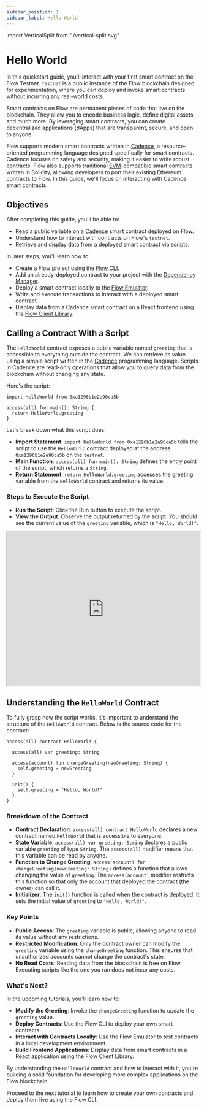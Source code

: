 ```yaml
---
sidebar_position: 1
sidebar_label: Hello World
---
```

import VerticalSplit from "./vertical-split.svg"

# Hello World

In this quickstart guide, you'll interact with your first smart contract on the Flow Testnet. `Testnet` is a public instance of the Flow blockchain designed for experimentation, where you can deploy and invoke smart contracts without incurring any real-world costs.

Smart contracts on Flow are permanent pieces of code that live on the blockchain. They allow you to encode business logic, define digital assets, and much more. By leveraging smart contracts, you can create decentralized applications (dApps) that are transparent, secure, and open to anyone.

Flow supports modern smart contracts written in [Cadence], a resource-oriented programming language designed specifically for smart contracts. Cadence focuses on safety and security, making it easier to write robust contracts. Flow also supports traditional [EVM]-compatible smart contracts written in Solidity, allowing developers to port their existing Ethereum contracts to Flow. In this guide, we'll focus on interacting with Cadence smart contracts.

## Objectives

After completing this guide, you'll be able to:

* Read a public variable on a [Cadence] smart contract deployed on Flow.
* Understand how to interact with contracts on Flow's `testnet`. 
* Retrieve and display data from a deployed smart contract via scripts.

In later steps, you'll learn how to:

* Create a Flow project using the [Flow CLI](../../tools/flow-cli).
* Add an already-deployed contract to your project with the [Dependency Manager](../../tools/flow-cli/dependency-manager.md).
* Deploy a smart contract locally to the [Flow Emulator](../../tools/emulator).
* Write and execute transactions to interact with a deployed smart contract.
* Display data from a Cadence smart contract on a React frontend using the [Flow Client Library](../../tools/clients/fcl-js).


## Calling a Contract With a Script

The `HelloWorld` contract exposes a public variable named `greeting` that is accessible to everything outside the contract. We can retrieve its value using a simple script written in the [Cadence] programming language. Scripts in Cadence are read-only operations that allow you to query data from the blockchain without changing any state.

Here's the script:

```cadence
import HelloWorld from 0xa1296b1e2e90ca5b

access(all) fun main(): String {
  return HelloWorld.greeting
}
```

Let's break down what this script does:

- **Import Statement**: `import HelloWorld from 0xa1296b1e2e90ca5b` tells the script to use the `HelloWorld` contract deployed at the address `0xa1296b1e2e90ca5b` on the `testnet`.
- **Main Function**: `access(all) fun main(): String` defines the entry point of the script, which returns a `String`.
- **Return Statement**: `return HelloWorld.greeting` accesses the greeting variable from the `HelloWorld` contract and returns its value.

### Steps to Execute the Script

- **Run the Script**: Click the Run button to execute the script.
- **View the Output**: Observe the output returned by the script. You should see the current value of the `greeting` variable, which is `"Hello, World!"`.

<iframe sandbox className="flow-runner-iframe" src="https://run.dnz.dev/snippet/2b3ec75d38d01dfa?colormode=dark&output=horizontal&outputSize=400" width="100%" height="400px"></iframe>

## Understanding the `HelloWorld` Contract

To fully grasp how the script works, it's important to understand the structure of the `HelloWorld` contract. Below is the source code for the contract:

```cadence
access(all) contract HelloWorld {

  access(all) var greeting: String

  access(account) fun changeGreeting(newGreeting: String) {
    self.greeting = newGreeting
  }

  init() {
    self.greeting = "Hello, World!"
  }
}
```

### Breakdown of the Contract

- **Contract Declaration**: `access(all) contract HelloWorld` declares a new contract named `HelloWorld` that is accessible to everyone.
- **State Variable**: `access(all) var greeting: String` declares a public variable `greeting` of type `String`. The `access(all)` modifier means that this variable can be read by anyone.
- **Function to Change Greeting**: `access(account) fun changeGreeting(newGreeting: String)` defines a function that allows changing the value of `greeting`. The `access(account)` modifier restricts this function so that only the account that deployed the contract (the owner) can call it.
- **Initializer**: The `init()` function is called when the contract is deployed. It sets the initial value of `greeting` to `"Hello, World!"`.

### Key Points

- **Public Access**: The `greeting` variable is public, allowing anyone to read its value without any restrictions.
- **Restricted Modification**: Only the contract owner can modify the `greeting` variable using the `changeGreeting` function. This ensures that unauthorized accounts cannot change the contract's state.
- **No Read Costs**: Reading data from the blockchain is free on Flow. Executing scripts like the one you ran does not incur any costs.

### What's Next?

In the upcoming tutorials, you'll learn how to:

- **Modify the Greeting**: Invoke the `changeGreeting` function to update the `greeting` value.
- **Deploy Contracts**: Use the Flow CLI to deploy your own smart contracts.
- **Interact with Contracts Locally**: Use the Flow Emulator to test contracts in a local development environment.
- **Build Frontend Applications**: Display data from smart contracts in a React application using the Flow Client Library.

By understanding the `HelloWorld` contract and how to interact with it, you're building a solid foundation for developing more complex applications on the Flow blockchain.

Proceed to the next tutorial to learn how to create your own contracts and deploy them live using the Flow CLI.

<!-- Relative-style links.  Does not render on the page -->

[Cadence]: https://cadence-lang.org/
[EVM]: https://flow.com/upgrade/crescendo/evm